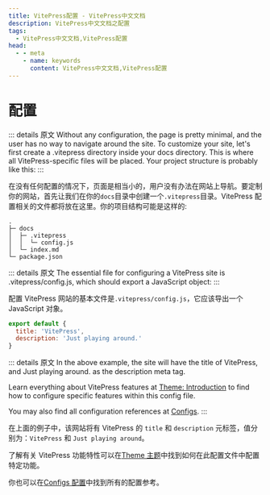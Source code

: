 ```yaml
---
title: VitePress配置 - VitePress中文文档
description: VitePress中文文档之配置
tags: 
  - VitePress中文文档,VitePress配置
head:
  - - meta
    - name: keywords
      content: VitePress中文文档,VitePress配置
---
```


# 配置

::: details 原文
Without any configuration, the page is pretty minimal, and the user has no way to navigate around the site. To customize your site, let's first create a .vitepress directory inside your docs directory. This is where all VitePress-specific files will be placed. Your project structure is probably like this:
:::

在没有任何配置的情况下，页面是相当小的，用户没有办法在网站上导航。要定制你的网站，首先让我们在你的`docs`目录中创建一个`.vitepress`目录。VitePress 配置相关的文件都将放在这里。你的项目结构可能是这样的:

```
.
├─ docs
│  ├─ .vitepress
│  │  └─ config.js
│  └─ index.md
└─ package.json
```

::: details 原文
The essential file for configuring a VitePress site is .vitepress/config.js, which should export a JavaScript object:
:::

配置 VitePress 网站的基本文件是`.vitepress/config.js`，它应该导出一个 JavaScript 对象。

``` js
export default {
  title: 'VitePress',
  description: 'Just playing around.'
}
```

::: details 原文
In the above example, the site will have the title of VitePress, and Just playing around. as the description meta tag.

Learn everything about VitePress features at [Theme: Introduction](https://vitepress.vuejs.org/guide/theme-introduction.html) to find how to configure specific features within this config file.

You may also find all configuration references at [Configs](https://vitepress.vuejs.org/config/introduction.html).
:::

在上面的例子中，该网站将有 VitePress 的 `title` 和 `description` 元标签，值分别为：`VitePress` 和 `Just playing around`。

了解有关 VitePress 功能特性可以在[Theme 主题](/vitepressCn/theme-introduction)中找到如何在此配置文件中配置特定功能。

你也可以在[Configs 配置](/vitepressCn/config-introduction)中找到所有的配置参考。
